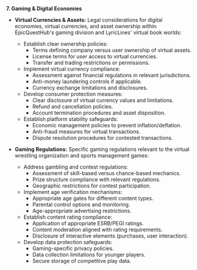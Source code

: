 
**7. Gaming & Digital Economies**

*   **Virtual Currencies & Assets:** Legal considerations for digital economies, virtual currencies, and asset ownership within EpicQuestHub's gaming division and LyricLines' virtual book worlds:
    *   Establish clear ownership policies:
        *   Terms defining company versus user ownership of virtual assets.
        *   License terms for user access to virtual currencies.
        *   Transfer and trading restrictions or permissions.
    *   Implement virtual currency compliance:
        *   Assessment against financial regulations in relevant jurisdictions.
        *   Anti-money laundering controls if applicable.
        *   Currency exchange limitations and disclosures.
    *   Develop consumer protection measures:
        *   Clear disclosure of virtual currency values and limitations.
        *   Refund and cancellation policies.
        *   Account termination procedures and asset disposition.
    *   Establish platform stability safeguards:
        *   Economic management policies to prevent inflation/deflation.
        *   Anti-fraud measures for virtual transactions.
        *   Dispute resolution procedures for contested transactions.

*   **Gaming Regulations:** Specific gaming regulations relevant to the virtual wrestling organization and sports management games:
    *   Address gambling and contest regulations:
        *   Assessment of skill-based versus chance-based mechanics.
        *   Prize structure compliance with relevant regulations.
        *   Geographic restrictions for contest participation.
    *   Implement age verification mechanisms:
        *   Appropriate age gates for different content types.
        *   Parental control options and monitoring.
        *   Age-appropriate advertising restrictions.
    *   Establish content rating compliance:
        *   Application of appropriate ESRB/PEGI ratings.
        *   Content moderation aligned with rating requirements.
        *   Disclosure of interactive elements (purchases, user interaction).
    *   Develop data protection safeguards:
        *   Gaming-specific privacy policies.
        *   Data collection limitations for younger players.
        *   Secure storage of competitive play data.
